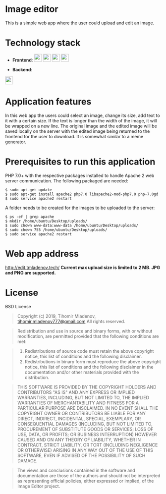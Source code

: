 # Image editor

This is a simple web app where the user could upload and edit an image.

# Technology stack
- **Frontend**:
<img src="https://img.stackshare.io/service/2538/kEpgHiC9.png" width="25" height="25"> <img src="https://img.stackshare.io/service/6727/css.png" width="25" height="25"> <img src="https://img.stackshare.io/service/1101/C9QJ7V3X.png" width="25" height="25"> <img src="https://img.stackshare.io/service/1209/javascript.jpeg" width="25" height="25">

- **Backend**:
<img src="https://img.stackshare.io/service/991/php.png" width="25" height="25">

# Application features

In this web app the users could select an image, change its size, add text to it with a certain size. If the text is longer than the width of the image, it will be wrapped on a new line. The original image and the edited image will be saved locally on the server with the edited image
being returned to the frontend for the user to download.
It is somewhat similar to a meme generator.

# Prerequisites to run this application

PHP 7.0+ with the respective packages installed to handle Apache 2 web server communication. The following packaged are needed:

```
$ sudo apt-get update
$ sudo apt-get install apache2 php7.0 libapache2-mod-php7.0 php-7.0gd
$ sudo service apache2 restart
```

A folder needs to be created for the images to be uploaded to the server:

```
$ ps -ef | grep apache
$ mkdir /home/ubuntu/Desktop/uploads/
$ sudo chown www-data:www-data /home/ubuntu/Desktop/uploads/
$ sudo chown 755 /home/ubuntu/Desktop/uploads/
$ sudo service apache2 restart
```


# Web app address
http://edit.tmladenov.tech/
__Current max upload size is limited to 2 MB. JPG and PNG are supported.__

# License
BSD License
>Copyright (c) 2019, Tihomir Mladenov, tihomir.mladenov777@gmail.com
All rights reserved.

>Redistribution and use in source and binary forms, with or without
modification, are permitted provided that the following conditions are met:

>1. Redistributions of source code must retain the above copyright notice, this
   list of conditions and the following disclaimer.
>2. Redistributions in binary form must reproduce the above copyright notice,
   this list of conditions and the following disclaimer in the documentation
   and/or other materials provided with the distribution.

>THIS SOFTWARE IS PROVIDED BY THE COPYRIGHT HOLDERS AND CONTRIBUTORS "AS IS" AND
ANY EXPRESS OR IMPLIED WARRANTIES, INCLUDING, BUT NOT LIMITED TO, THE IMPLIED
WARRANTIES OF MERCHANTABILITY AND FITNESS FOR A PARTICULAR PURPOSE ARE
DISCLAIMED. IN NO EVENT SHALL THE COPYRIGHT OWNER OR CONTRIBUTORS BE LIABLE FOR
ANY DIRECT, INDIRECT, INCIDENTAL, SPECIAL, EXEMPLARY, OR CONSEQUENTIAL DAMAGES
(INCLUDING, BUT NOT LIMITED TO, PROCUREMENT OF SUBSTITUTE GOODS OR SERVICES;
LOSS OF USE, DATA, OR PROFITS; OR BUSINESS INTERRUPTION) HOWEVER CAUSED AND
ON ANY THEORY OF LIABILITY, WHETHER IN CONTRACT, STRICT LIABILITY, OR TORT
(INCLUDING NEGLIGENCE OR OTHERWISE) ARISING IN ANY WAY OUT OF THE USE OF THIS
SOFTWARE, EVEN IF ADVISED OF THE POSSIBILITY OF SUCH DAMAGE.

>The views and conclusions contained in the software and documentation are those
of the authors and should not be interpreted as representing official policies,
either expressed or implied, of the Image Editor project.
